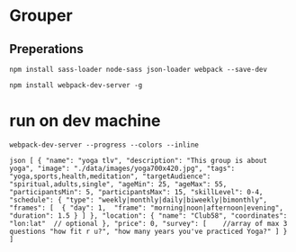 # Grouper


## Preperations

```npm install sass-loader node-sass json-loader webpack --save-dev```

```npm install webpack-dev-server -g```

# run on dev machine
```webpack-dev-server --progress --colors --inline```


``json
[
	{
		"name": "yoga tlv",
		"description": "This group is about yoga",
		"image": "./data/images/yoga700x420.jpg",
		"tags": "yoga,sports,health,meditation",
		"targetAudience": "spiritual,adults,single",
		"ageMin": 25,
		"ageMax": 55,
		"participantsMin": 5,
		"participantsMax": 15,
		"skillLevel": 0-4,
		"schedule": {
			"type": "weekly|monthly|daily|biweekly|bimonthly",
			"frames": [ 
				{
					"day": 1, 
					"frame": "morning|noon|afternoon|evening",
					"duration": 1.5
				}
			]
		},
		"location": {
			"name": "Club58",
			"coordinates": "lon:lat"  // optional
		},
		"price": 0,
		"survey": [    //array of max 3 questions
			"how fit r u?",
			"how many years you've practiced Yoga?"
		]
	}
]
``